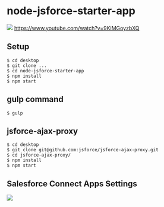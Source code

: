 # node-jsforce-starter-app
<img src="http://cdn-ak.f.st-hatena.com/images/fotolife/t/tyoshikawa1106/20160317/20160317005342.png" />
<a href="https://www.youtube.com/watch?v=9KiMGoyzbXQ">https://www.youtube.com/watch?v=9KiMGoyzbXQ</a>

## Setup
```
$ cd desktop
$ git clone ...
$ cd node-jsforce-starter-app
$ npm install
$ npm start
```

## gulp command
```
$ gulp
```

## jsforce-ajax-proxy
```
$ cd desktop
$ git clone git@github.com:jsforce/jsforce-ajax-proxy.git
$ cd jsforce-ajax-proxy/
$ npm install
$ npm start
```

## Salesforce Connect Apps Settings
<img src="http://cdn-ak.f.st-hatena.com/images/fotolife/t/tyoshikawa1106/20160418/20160418020717.png" />
